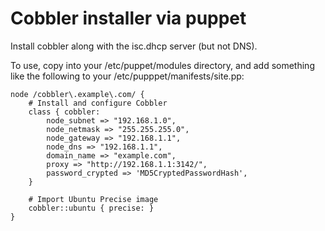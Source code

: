 Cobbler installer via puppet
============================

Install cobbler along with the isc.dhcp server (but not DNS).

To use, copy into your /etc/puppet/modules directory, and add something like the following to your /etc/pupppet/manifests/site.pp:

	node /cobbler\.example\.com/ {
		# Install and configure Cobbler
		class { cobbler:
			node_subnet => "192.168.1.0",
			node_netmask => "255.255.255.0",
			node_gateway => "192.168.1.1",
			node_dns => "192.168.1.1",
			domain_name => "example.com",
			proxy => "http://192.168.1.1:3142/",
			password_crypted => 'MD5CryptedPasswordHash',
		}

		# Import Ubuntu Precise image
		cobbler::ubuntu { precise: }
	}
